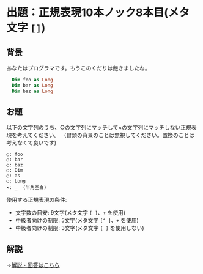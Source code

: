 # 出題：正規表現10本ノック8本目(メタ文字 `[]`)

## 背景

あなたはプログラマです。もうこのくだりは飽きましたね。

```vb
  Dim foo as Long
  Dim bar as Long
  Dim baz as Long
```

## お題
以下の文字列のうち、○の文字列にマッチして×の文字列にマッチしない正規表現を考えてください。
（冒頭の背景のことは無視してください。置換のことは考えなくて良いです)

    ○: foo
    ○: bar
    ○: baz
    ○: Dim
    ○: as
    ○: Long
    ×: _  (半角空白)

使用する正規表現の条件:
  * 文字数の目安: 9文字(メタ文字 `[ ]`、`+` を使用)   <!-- [A-Za-z]+ -->
  * 中級者向けの制限: 5文字(メタ文字 `[^ ]`、`+` を使用)    <!-- [^ ]+ -->
  * 中級者向けの制限: 3文字(メタ文字 `[ ]` を使用しない)    <!-- \w+ -->

## 解説

→[解説・回答はこちら](knock008_ans.md)
